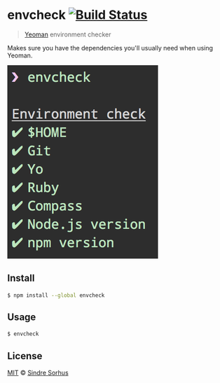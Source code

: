 # envcheck [![Build Status](https://travis-ci.org/sindresorhus/envcheck.png?branch=master)](https://travis-ci.org/sindresorhus/envcheck)

> [Yeoman](http://yeoman.io) environment checker

Makes sure you have the dependencies you'll usually need when using Yeoman.

![](screenshot.png)


## Install

```bash
$ npm install --global envcheck
```

## Usage

```bash
$ envcheck
```


## License

[MIT](http://opensource.org/licenses/MIT) © [Sindre Sorhus](http://sindresorhus.com)
